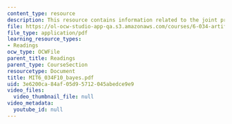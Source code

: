 ```yaml
---
content_type: resource
description: This resource contains information related to the joint probability table.
file: https://ol-ocw-studio-app-qa.s3.amazonaws.com/courses/6-034-artificial-intelligence-fall-2010/3e6200ca84af05d95712045abedce9e9_MIT6_034F10_bayes.pdf
file_type: application/pdf
learning_resource_types:
- Readings
ocw_type: OCWFile
parent_title: Readings
parent_type: CourseSection
resourcetype: Document
title: MIT6_034F10_bayes.pdf
uid: 3e6200ca-84af-05d9-5712-045abedce9e9
video_files:
  video_thumbnail_file: null
video_metadata:
  youtube_id: null
---
```

